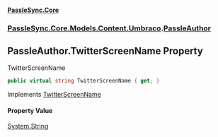 #### [PassleSync.Core](index.md 'index')
### [PassleSync.Core.Models.Content.Umbraco](PassleSync.Core.Models.Content.Umbraco.md 'PassleSync.Core.Models.Content.Umbraco').[PassleAuthor](PassleSync.Core.Models.Content.Umbraco.PassleAuthor.md 'PassleSync.Core.Models.Content.Umbraco.PassleAuthor')

## PassleAuthor.TwitterScreenName Property

TwitterScreenName

```csharp
public virtual string TwitterScreenName { get; }
```

Implements [TwitterScreenName](https://docs.microsoft.com/en-us/dotnet/api/PassleSync.Core.API.Models.IBasicAuthorDetails.TwitterScreenName 'PassleSync.Core.API.Models.IBasicAuthorDetails.TwitterScreenName')

#### Property Value
[System.String](https://docs.microsoft.com/en-us/dotnet/api/System.String 'System.String')